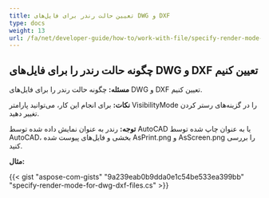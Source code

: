 ```yaml
---
title: تعیین حالت رندر برای فایل‌های DWG و DXF
type: docs
weight: 13
url: /fa/net/developer-guide/how-to/work-with-file/specify-render-mode-for-dwg-dxf-files/
---
```



## **چگونه حالت رندر را برای فایل‌های DWG و DXF تعیین کنیم**

**مسئله:** چگونه حالت رندر را برای فایل‌های DWG و DXF تعیین کنیم.

**نکات:** برای انجام این کار، می‌توانید پارامتر VisibilityMode را در گزینه‌های رستر کردن تغییر دهید.

**توجه:** رندر به عنوان نمایش داده شده توسط AutoCAD یا به عنوان چاپ شده توسط AutoCAD، بخشی و فایل‌های پیوست شده AsPrint.png و AsScreen.png را بررسی کنید.

**مثال:**

{{< gist "aspose-com-gists" "9a239eab0b9dda0e1c54be533ea399bb" "specify-render-mode-for-dwg-dxf-files.cs" >}}
